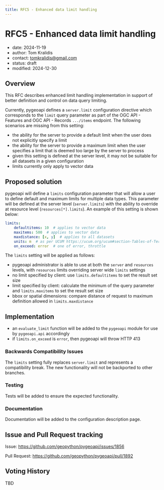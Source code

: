 ```yaml
---
title: RFC5 - Enhanced data limit handling
---
```


# RFC5 - Enhanced data limit handling

- date: 2024-11-19
- author: Tom Kralidis
- contact: tomkralidis@gmail.com
- status: draft
- modified: 2024-12-30

## Overview

This RFC describes enhanced limit handling implementation in support of better definition and control on data query limiting.

Currently, pygeoapi defines a `server.limit` configuration directive which corresponds to the `limit` query parameter as part of the OGC API - Features and OGC API - Records `.../items` endpoint.  The following scenarios are missing from this setting:

- the ability for the server to provide a default limit when the user does not explicitly specify a limit
- the ability for the server to provide a maximum limit when the user specifies a limit that is deemed too large by the server to process
- given this setting is defined at the server level, it may not be suitable for all datasets in a given configuration
- limits currently only apply to vector data

## Proposed solution

pygeoapi will define a `limits` configuration parameter that will allow a user to define default and maximum limits for multiple data types.  This parameter will be defined at the server level (`server.limits`) with the ability to override at resource level (`resources[*].limits`).  An example of this setting is shown below:

```yaml
limits:
    defaultitems: 10  # applies to vector data
    maxitems: 500  # applies to vector data
    maxdistance: [x, y]  # applies to all datasets
    units: m  # as per UCUM https://ucum.org/ucum#section-Tables-of-Terminal-Symbols
    on_exceed: error  # one of error, throttle
```

The `limits` setting will be applied as follows:

- pygeoapi administrator is able to use at both the `server` and `resources` levels, with `resources` limits overriding server wide `limits` settings
- no limit specified by client: use `limits.defaultitems` to set the result set size
- limit specified by client: calculate the minimum of the query parameter and `limits.maxitems` to set the result set size
- bbox or spatial dimensions: compare distance of request to maximum definition allowed in `limits.maxdistance`

## Implementation

- an `evaluate_limit` function will be added to the `pygeoapi` module for use by `pygeoapi.api` accordingly
- if `limits.on_exceed` is `error`, then pygeoapi will throw HTTP 413

### Backwards Compatibility Issues

The `limits` setting fully replaces `server.limit` and represents a compatibility break.  The new functionality will not be backported to other branches.

### Testing

Tests will be added to ensure the expected functionality.

### Documentation

Documentation will be added to the configuration description page.

## Issue and Pull Request tracking

Issue: <https://github.com/geopython/pygeoapi/issues/1856>

Pull Request: <https://github.com/geopython/pygeoapi/pull/1892>

## Voting History

TBD
